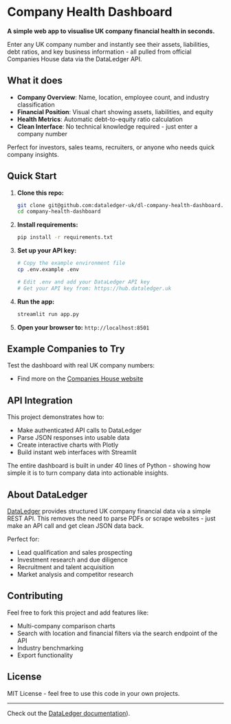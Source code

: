# Company Health Dashboard

**A simple web app to visualise UK company financial health in seconds.**

Enter any UK company number and instantly see their assets, liabilities, debt ratios, and key business information - all pulled from official Companies House data via the DataLedger API.

## What it does

- **Company Overview**: Name, location, employee count, and industry classification
- **Financial Position**: Visual chart showing assets, liabilities, and equity
- **Health Metrics**: Automatic debt-to-equity ratio calculation
- **Clean Interface**: No technical knowledge required - just enter a company number

Perfect for investors, sales teams, recruiters, or anyone who needs quick company insights.

## Quick Start

1. **Clone this repo:**
   ```bash
   git clone git@github.com:dataledger-uk/dl-company-health-dashboard.git
   cd company-health-dashboard
   ```

2. **Install requirements:**
   ```bash
   pip install -r requirements.txt
   ```

3. **Set up your API key:**
   ```bash
   # Copy the example environment file
   cp .env.example .env
   
   # Edit .env and add your DataLedger API key
   # Get your API key from: https://hub.dataledger.uk
   ```

4. **Run the app:**
   ```bash
   streamlit run app.py
   ```

5. **Open your browser to:** `http://localhost:8501`

## Example Companies to Try

Test the dashboard with real UK company numbers:
- Find more on the [Companies House website](https://find-and-update.company-information.service.gov.uk/)

## API Integration

This project demonstrates how to:
- Make authenticated API calls to DataLedger
- Parse JSON responses into usable data
- Create interactive charts with Plotly
- Build instant web interfaces with Streamlit

The entire dashboard is built in under 40 lines of Python - showing how simple it is to turn company data into actionable insights.

## About DataLedger

[DataLedger](https://dataledger.uk) provides structured UK company financial data via a simple REST API. This removes the need to parse PDFs or scrape websites - just make an API call and get clean JSON data back.

Perfect for:
- Lead qualification and sales prospecting
- Investment research and due diligence  
- Recruitment and talent acquisition
- Market analysis and competitor research

## Contributing

Feel free to fork this project and add features like:
- Multi-company comparison charts
- Search with location and financial filters via the search endpoint of the API
- Industry benchmarking
- Export functionality

## License

MIT License - feel free to use this code in your own projects.

---

Check out the [DataLedger documentation](https://api.dataledger.uk/docs/v1/)).
